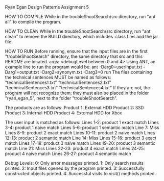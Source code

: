 Ryan Egan
Design Patterns Assignment 5

HOW TO COMPILE
While in the troubleShootSearch/src directory, run "ant all" to compile the program.

HOW TO CLEAN
While in the troubleShootSearch/src directory, run "ant clean" to remove the BUILD
directory, which includes .class files and the jar file.

HOW TO RUN
Before running, ensure that the input files are in the first "troubleShootSearch" directory, the same directory
that src and this README are located.
args:
<User input file> <output file> <synonym file> <debugLevel between 0 and 4>
Using ANT, an example line to run the program would be:
ant -Darg0=userInput.txt -Darg1=output.txt -Darg2=synonym.txt -Darg3=0 run
The files containing the technical sentences MUST be named as follows:
"technicalSentences1.txt"
"technicalSentences2.txt"
"technicalSentences3.txt"
"technicalSentences4.txt"
If they are not, the program will not recognize them; they must also be placed in the folder "ryan_egan_5",
next to the folder "troubleShootSearch".



The products are as follows:
Product 1: External HDD
Product 2: SSD
Product 3: Internal HDD
Product 4: External HDD for Xbox

The user input is matched as follows:
Lines 1-2: product 1 exact match
Lines 3-4: product 1 naive match
Lines 5-6: product 1 semantic match
Line 7: Miss
Lines 8-9: product 2 exact match
Lines 10-11: product 2 naive match
Lines 12-13: product 2 semantic match
Line 14: Miss
Lines 15-16: product 3 exact match
Lines 17-18: product 3 naive match
Lines 19-20: product 3 semantic match
Line 21: Miss
Lines 22-23: product 4 exact match
Lines 24-25: product 4 naive match
Lines 26-27: product 4 semantic match

Debug Levels:
0: Only error messages printed.
1: Only search results printed.
2: Input files opened by the program printed.
3: Successfully constructed objects printed.
4: Successful visits to visit() methods printed.
